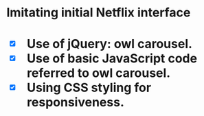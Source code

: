 <h1>Imitating initial Netflix interface<h1>

- [X] Use of jQuery: owl carousel.
- [X] Use of basic JavaScript code referred to owl carousel.
- [X] Using CSS styling for responsiveness.